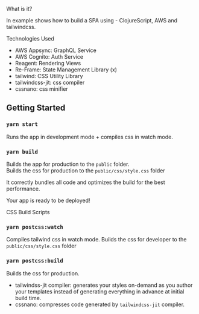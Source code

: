 What is it?

In example shows how to build a SPA using - ClojureScript, AWS and tailwindcss.

Technologies Used

- AWS Appsync: GraphQL Service
- AWS Cognito: Auth Service
- Reagent: Rendering Views
- Re-Frame: State Management Library (x)
- tailwind: CSS Utility Library
- tailwindcss-jit: css compiler
- cssnano: css minifier

## Getting Started

### `yarn start`

Runs the app in development mode + compiles css in watch mode.<br>

### `yarn build`

Builds the app for production to the `public` folder.<br>
Builds the css for production to the `public/css/style.css` folder

It correctly bundles all code and optimizes the build for the best performance.

Your app is ready to be deployed!

CSS Build Scripts

### `yarn postcss:watch`

Compiles tailwind css in watch mode. Builds the css for developer to the `public/css/style.css` folder

### `yarn postcss:build`

Builds the css for production.

- tailwindss-jit compiler: generates your styles on-demand as you author your templates instead of generating everything in advance at initial build time.
- cssnano: compresses code generated by `tailwindcss-jit` compiler.

